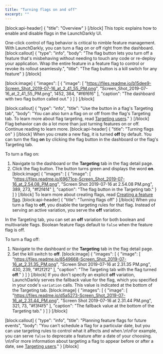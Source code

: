 ```yaml
---
title: "Turning flags on and off"
excerpt: ""
---
```

[block:api-header]
{
  "title": "Overview"
}
[/block]
This topic explains how to enable and disable flags in the LaunchDarkly UI. 

One-click control of flag behavior is critical to nimble feature management. With LaunchDarkly, you can turn a flag on or off right from the dashboard.
[block:callout]
{
  "type": "info",
  "body": "The flag button lets you turn off a feature that's misbehaving without needing to touch any code or re-deploy your application. Wrap the entire feature in a feature flag to control or revoke its rollout seamlessly.",
  "title": "The flag button is a kill switch for any feature"
}
[/block]

[block:image]
{
  "images": [
    {
      "image": [
        "https://files.readme.io/b15dee9-Screen_Shot_2019-07-16_at_2_41_55_PM.png",
        "Screen_Shot_2019-07-16_at_2_41_55_PM.png",
        1452,
        384,
        "#f6f6f6"
      ],
      "caption": "The dashboard with two flag button called out."
    }
  ]
}
[/block]

[block:callout]
{
  "type": "info",
  "title": "Use the button in a flag's Targeting tab",
  "body": "You can also turn a flag on or off from the flag's Targeting tab. To learn more about flag targeting, read [Targeting users](doc:targeting-users)."
}
[/block]
Flag behavior can do a lot more than just turning features on or off. Continue reading to learn more.
[block:api-header]
{
  "title": "Turning flags on"
}
[/block]
When you create a new flag, it is turned **off** by default. You can turn the flag **on** by clicking the flag button in the dashboard or the flag's Targeting tab.

To turn a flag on:
1. Navigate to the dashboard or the **Targeting** tab in the flag detail page. 
2. Click the flag button. The button turns green and displays the word **on**.
[block:image]
{
  "images": [
    {
      "image": [
        "https://files.readme.io/69671ce-Screen_Shot_2019-07-16_at_2.54.08_PM.png",
        "Screen Shot 2019-07-16 at 2.54.08 PM.png",
        389,
        273,
        "#f2f4f4"
      ],
      "caption": "The flag button in the Targeting tab."
    }
  ]
}
[/block]
To learn more about creating flags, read [Creating a feature flag](doc:creating-a-feature-flag).
[block:api-header]
{
  "title": "Turning flags off"
}
[/block]
When you turn a flag to **off**, you disable the targeting rules for that flag. Instead of serving an active variation, you serve the **off** variation.

In the Targeting tab, you can set an **off** variation for both boolean and multivariate flags. Boolean feature flags default to `false` when the feature flag is off. 

To turn a flag off:
1. Navigate to the dashboard or the **Targeting** tab in the flag detail page.
2. Set the kill switch to **off**.
[block:image]
{
  "images": [
    {
      "image": [
        "https://files.readme.io/8549668-Screen_Shot_2019-07-16_at_2.31.35_PM.png",
        "Screen Shot 2019-07-16 at 2.31.35 PM.png",
        430,
        239,
        "#f2f2f2"
      ],
      "caption": "The Targeting tab with the flag turned **off**."
    }
  ]
}
[/block]
If you don't specify an explicit **off** variation, LaunchDarkly serves the fallback value for the flag, which you specified in your code's `variation` calls. This value is indicated at the bottom of the Targeting tab.
[block:image]
{
  "images": [
    {
      "image": [
        "https://files.readme.io/d5a5273-Screen_Shot_2019-07-16_at_2.31.44_PM.png",
        "Screen Shot 2019-07-16 at 2.31.44 PM.png",
        321,
        73,
        "#f3f4f5"
      ],
      "caption": "The fallback value at the bottom of the Targeting tab."
    }
  ]
}
[/block]

[block:callout]
{
  "type": "info",
  "title": "Planning feature flags for future events",
  "body": "You can't schedule a flag for a particular date, but you can use targeting rules to control what it affects and when.\n\nFor example, you can serve `false` to deprecate a feature after a date of your choosing. \n\nFor more information about targeting a flag to appear before or after a date, see [Targeting users](doc:targeting-users)."
}
[/block]
